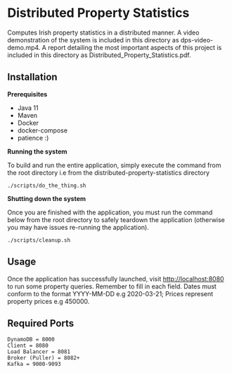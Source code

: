 # Distributed Property Statistics

Computes Irish property statistics in a distributed manner. A video 
demonstration of the system is included in this directory as dps-video-demo.mp4. A report detailing the most important aspects of this project is included in this directory as Distributed\_Property\_Statistics.pdf.


## Installation

**Prerequisites**

- Java 11
- Maven
- Docker 
- docker-compose
- patience :)

**Running the system**

To build and run the entire application, simply execute the command from the root directory
i.e from the distributed-property-statistics directory

```
./scripts/do_the_thing.sh
```



**Shutting down the system**

Once you are finished with the application, you must run the command below from the root directory to safely teardown the application (otherwise you may have issues re-running the application).

```
./scripts/cleanup.sh
```

 



## Usage

Once the application has successfully launched, visit [http://localhost:8080]()
to run some property queries. Remember to fill in each field. Dates must conform to 
the format YYYY-MM-DD e.g 2020-03-21; Prices represent property prices e.g 450000.


## Required Ports

```
DynamoDB = 8000
Client = 8080
Load Balancer = 8081
Broker (Puller) = 8082+
Kafka = 9000-9093
```
